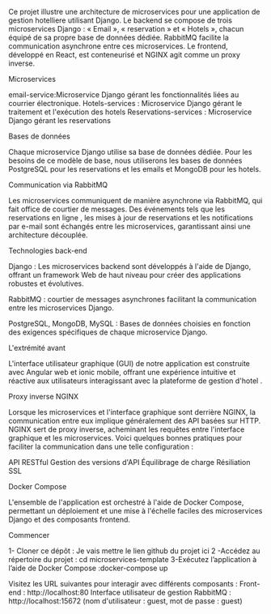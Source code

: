 Ce projet illustre une architecture de microservices pour une application de gestion hotelliere utilisant Django. Le backend se compose de trois microservices Django : « Email », « reservation » et « Hotels », chacun équipé de sa propre base de données dédiée. RabbitMQ facilite la communication asynchrone entre ces microservices. Le frontend, développé en React, est conteneurisé et NGINX agit comme un proxy inverse.


Microservices

email-service:Microservice Django gérant les fonctionnalités liées au courrier électronique.
Hotels-services : Microservice Django gérant le traitement et l'exécution des hotels
Reservations-services : Microservice Django gérant les reservations

Bases de données

Chaque microservice Django utilise sa base de données dédiée. Pour les besoins de ce modèle de base, nous utiliserons les bases de données PostgreSQL pour les reservations et les emails et MongoDB pour les hotels.

Communication via RabbitMQ

Les microservices communiquent de manière asynchrone via RabbitMQ, qui fait office de courtier de messages. Des événements tels que les reservations en ligne , les mises à jour de reservations et les notifications par e-mail sont échangés entre les microservices, garantissant ainsi une architecture découplée.


Technologies back-end

Django : Les microservices backend sont développés à l'aide de Django, offrant un framework Web de haut niveau pour créer des applications robustes et évolutives.

RabbitMQ : courtier de messages asynchrones facilitant la communication entre les microservices Django.

PostgreSQL, MongoDB, MySQL : Bases de données choisies en fonction des exigences spécifiques de chaque microservice Django.

L'extrémité avant

L'interface utilisateur graphique (GUI) de notre application est construite avec Angular web et ionic mobile, offrant une expérience intuitive et réactive aux utilisateurs interagissant avec la plateforme de gestion d'hotel .

Proxy inverse NGINX

Lorsque les microservices et l'interface graphique sont derrière NGINX, la communication entre eux implique généralement des API basées sur HTTP. NGINX sert de proxy inverse, acheminant les requêtes entre l'interface graphique et les microservices. Voici quelques bonnes pratiques pour faciliter la communication dans une telle configuration :

API RESTful
Gestion des versions d'API
Équilibrage de charge
Résiliation SSL


Docker Compose

L'ensemble de l'application est orchestré à l'aide de Docker Compose, permettant un déploiement et une mise à l'échelle faciles des microservices Django et des composants frontend.

Commencer

1- Cloner ce dépôt : Je vais mettre le lien github du projet ici
2 -Accédez au répertoire du projet : cd microservices-template
3-Exécutez l’application à l’aide de Docker Compose :docker-compose up

Visitez les URL suivantes pour interagir avec différents composants :
Front-end : http://localhost:80
Interface utilisateur de gestion RabbitMQ : http://localhost:15672 (nom d'utilisateur : guest, mot de passe : guest)